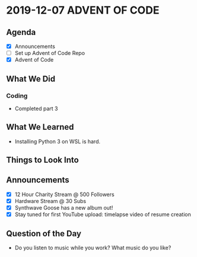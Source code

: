 # 2019-12-07 ADVENT OF CODE

## Agenda

- [x] Announcements
- [ ] Set up Advent of Code Repo
- [x] Advent of Code

## What We Did

### Coding

- Completed part 3

## What We Learned

- Installing Python 3 on WSL is hard.

## Things to Look Into

## Announcements

- [x] 12 Hour Charity Stream @ 500 Followers
- [x] Hardware Stream @ 30 Subs
- [x] Synthwave Goose has a new album out!
- [x] Stay tuned for first YouTube upload: timelapse video of resume creation

## Question of the Day

- Do you listen to music while you work? What music do you like?
